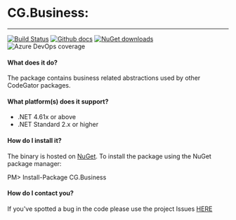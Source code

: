 # CG.Business: 

---
[![Build Status](https://dev.azure.com/codegator/CG.Business/_apis/build/status/CodeGator.CG.Business?branchName=master)](https://dev.azure.com/codegator/CG.Business/_build/latest?definitionId=4&branchName=master)
[![Github docs](https://img.shields.io/static/v1?label=Documentation&message=online&color=blue)](https://codegator.github.io/CG.Business/index.html)
[![NuGet downloads](https://img.shields.io/nuget/dt/CG.Business.svg?style=flat)](https://nuget.org/packages/CG.Business)
![Azure DevOps coverage](https://img.shields.io/azure-devops/coverage/codegator/CG.Business/4)


#### What does it do?
The package contains business related abstractions used by other CodeGator packages.

#### What platform(s) does it support?
* .NET 4.61x or above
* .NET Standard 2.x or higher

#### How do I install it?
The binary is hosted on [NuGet](https://www.nuget.org/packages/CG.Business). To install the package using the NuGet package manager:

PM> Install-Package CG.Business

#### How do I contact you?
If you've spotted a bug in the code please use the project Issues [HERE](https://github.com/CodeGator/CG.Business/issues)


